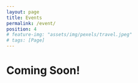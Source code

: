```yaml
---
layout: page
title: Events
permalink: /event/
position: 4
# feature-img: "assets/img/pexels/travel.jpeg"
# tags: [Page]
---
```


# Coming Soon!